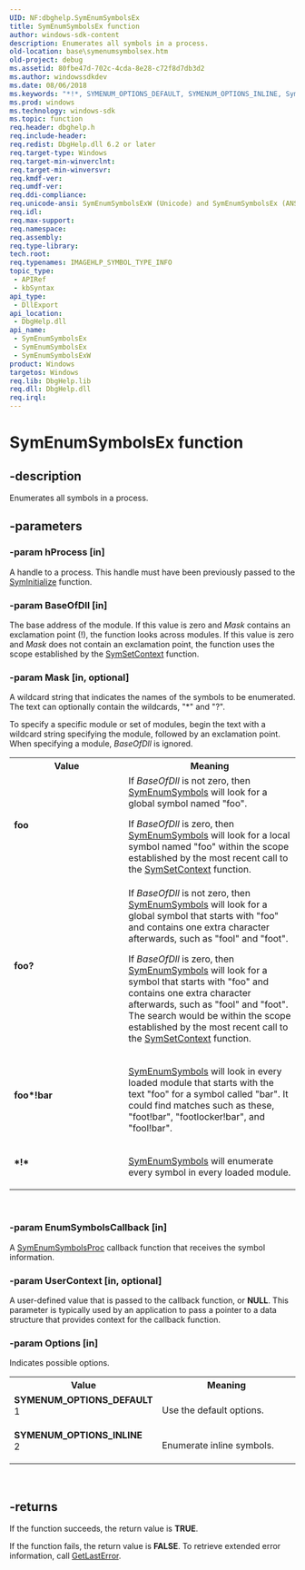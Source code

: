 ```yaml
---
UID: NF:dbghelp.SymEnumSymbolsEx
title: SymEnumSymbolsEx function
author: windows-sdk-content
description: Enumerates all symbols in a process.
old-location: base\symenumsymbolsex.htm
old-project: debug
ms.assetid: 80fbe47d-702c-4cda-8e28-c72f8d7db3d2
ms.author: windowssdkdev
ms.date: 08/06/2018
ms.keywords: "*!*, SYMENUM_OPTIONS_DEFAULT, SYMENUM_OPTIONS_INLINE, SymEnumSymbolsEx, SymEnumSymbolsEx function, SymEnumSymbolsExW, base.symenumsymbolsex, dbghelp/SymEnumSymbolsEx, dbghelp/SymEnumSymbolsExW, foo, foo*!bar, foo?"
ms.prod: windows
ms.technology: windows-sdk
ms.topic: function
req.header: dbghelp.h
req.include-header: 
req.redist: DbgHelp.dll 6.2 or later
req.target-type: Windows
req.target-min-winverclnt: 
req.target-min-winversvr: 
req.kmdf-ver: 
req.umdf-ver: 
req.ddi-compliance: 
req.unicode-ansi: SymEnumSymbolsExW (Unicode) and SymEnumSymbolsEx (ANSI)
req.idl: 
req.max-support: 
req.namespace: 
req.assembly: 
req.type-library: 
tech.root: 
req.typenames: IMAGEHLP_SYMBOL_TYPE_INFO
topic_type:
 - APIRef
 - kbSyntax
api_type:
 - DllExport
api_location:
 - DbgHelp.dll
api_name:
 - SymEnumSymbolsEx
 - SymEnumSymbolsEx
 - SymEnumSymbolsExW
product: Windows
targetos: Windows
req.lib: DbgHelp.lib
req.dll: DbgHelp.dll
req.irql: 
---
```


# SymEnumSymbolsEx function


## -description


Enumerates all symbols in a process.


## -parameters




### -param hProcess [in]

A handle to a process. This handle must have been previously passed to the 
      <a href="https://msdn.microsoft.com/fb1c98cb-6cd0-4218-aea4-384c24c66395">SymInitialize</a> function.


### -param BaseOfDll [in]

The base address of the module. If this value is zero and <i>Mask</i> contains an 
      exclamation point (!), the function looks across modules. If this value is zero and 
      <i>Mask</i> does not contain an exclamation point, the function uses the scope established by 
      the <a href="https://msdn.microsoft.com/0a9c6bfe-5e60-48c4-af98-b910df3032d5">SymSetContext</a> function.


### -param Mask [in, optional]

A wildcard string that indicates the names of the symbols to be enumerated. The text can optionally contain 
       the wildcards, "*" and "?".

To specify a specific module or set of modules, begin the text with a wildcard string specifying the module, 
       followed by an exclamation point. When specifying a module, <i>BaseOfDll</i> is ignored.

<table>
<tr>
<th>Value</th>
<th>Meaning</th>
</tr>
<tr>
<td width="40%"><a id="foo"></a><a id="FOO"></a><dl>
<dt><b>foo</b></dt>
</dl>
</td>
<td width="60%">
If <i>BaseOfDll</i> is not zero, then 
         <a href="https://msdn.microsoft.com/e1232657-baf6-4e5b-9995-a382aa1391c2">SymEnumSymbols</a> will look for a global symbol named 
         "foo".

If <i>BaseOfDll</i> is zero, then 
         <a href="https://msdn.microsoft.com/e1232657-baf6-4e5b-9995-a382aa1391c2">SymEnumSymbols</a> will look for a local symbol named 
         "foo" within the scope established by the most recent call to the 
         <a href="https://msdn.microsoft.com/0a9c6bfe-5e60-48c4-af98-b910df3032d5">SymSetContext</a> function.

</td>
</tr>
<tr>
<td width="40%"><a id="foo_"></a><a id="FOO_"></a><dl>
<dt><b>foo?</b></dt>
</dl>
</td>
<td width="60%">
If <i>BaseOfDll</i> is not zero, then 
         <a href="https://msdn.microsoft.com/e1232657-baf6-4e5b-9995-a382aa1391c2">SymEnumSymbols</a> will look for a global symbol that 
         starts with "foo" and contains one extra character afterwards, such as 
         "fool" and "foot".

If <i>BaseOfDll</i> is zero, then 
         <a href="https://msdn.microsoft.com/e1232657-baf6-4e5b-9995-a382aa1391c2">SymEnumSymbols</a> will look for a symbol that starts 
         with "foo" and contains one extra character afterwards, such as "fool" and 
         "foot". The search would be within the scope established by the most recent call to the 
         <a href="https://msdn.microsoft.com/0a9c6bfe-5e60-48c4-af98-b910df3032d5">SymSetContext</a> function.

</td>
</tr>
<tr>
<td width="40%"><a id="foo__bar"></a><a id="FOO__BAR"></a><dl>
<dt><b>foo*!bar</b></dt>
</dl>
</td>
<td width="60%">

<a href="https://msdn.microsoft.com/e1232657-baf6-4e5b-9995-a382aa1391c2">SymEnumSymbols</a> will look in every loaded module 
         that starts with the text "foo" for a symbol called "bar".  It could find 
         matches such as these, "foot!bar", "footlocker!bar", and 
         "fool!bar".

</td>
</tr>
<tr>
<td width="40%"><a id="___"></a><dl>
<dt><b>*!*</b></dt>
</dl>
</td>
<td width="60%">

<a href="https://msdn.microsoft.com/e1232657-baf6-4e5b-9995-a382aa1391c2">SymEnumSymbols</a> will enumerate every symbol in 
         every loaded module.

</td>
</tr>
</table>
 


### -param EnumSymbolsCallback [in]

A <a href="https://msdn.microsoft.com/c9f9aad8-754d-4ec8-92a3-8cf1929b9d8a">SymEnumSymbolsProc</a> callback function that 
      receives the symbol information.


### -param UserContext [in, optional]

A user-defined value that is passed to the callback function, or <b>NULL</b>. This 
      parameter is typically used by an application to pass a pointer to a data structure that provides context for 
      the callback function.


### -param Options [in]

Indicates possible options.

<table>
<tr>
<th>Value</th>
<th>Meaning</th>
</tr>
<tr>
<td width="40%"><a id="SYMENUM_OPTIONS_DEFAULT"></a><a id="symenum_options_default"></a><dl>
<dt><b>SYMENUM_OPTIONS_DEFAULT</b></dt>
<dt>1</dt>
</dl>
</td>
<td width="60%">
Use the default options.

</td>
</tr>
<tr>
<td width="40%"><a id="SYMENUM_OPTIONS_INLINE"></a><a id="symenum_options_inline"></a><dl>
<dt><b>SYMENUM_OPTIONS_INLINE</b></dt>
<dt>2</dt>
</dl>
</td>
<td width="60%">
Enumerate inline symbols.

</td>
</tr>
</table>
 


## -returns



If the function succeeds, the return value is <b>TRUE</b>.

If the function fails, the return value is <b>FALSE</b>. To retrieve extended error 
       information, call <a href="https://msdn.microsoft.com/d852e148-985c-416f-a5a7-27b6914b45d4">GetLastError</a>.



